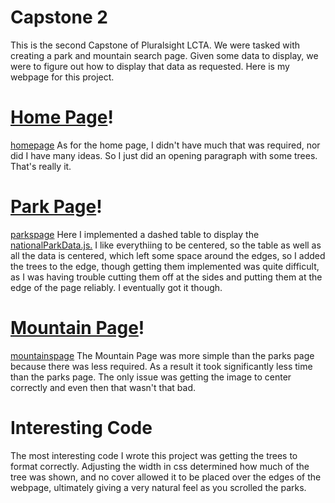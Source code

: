 # Capstone 2

This is the second Capstone of Pluralsight LCTA. We were tasked with creating a park and mountain search page. 
Given some data to display, we were to figure out how to display that data as requested. Here is my webpage for this project.

# [Home Page](html/home.html)!
[homepage](images/homepage.png)
As for the home page, I didn't have much that was required, nor did I have many ideas. 
So I just did an opening paragraph with some trees. That's really it. 

# [Park Page](html/parks.html)!
[parkspage](images/parkspage.png)
Here I implemented a dashed table to display the [nationalParkData.js.](scripts/data/nationalParkData.js)
I like everythiing to be centered, so the table as well as all the data is centered, which left some space around the edges,
so I added the trees to the edge, though getting them implemented was quite difficult, as I was having trouble cutting them off at the
sides and putting them at the edge of the page reliably. I eventually got it though. 

# [Mountain Page](html/moutains.html)!
[mountainspage](images/mountainspage.png)
The Mountain Page was more simple than the parks page because there was less required. As a result it took significantly less time than the parks page. The only issue was getting the image to center correctly and even then that wasn't that bad.

# Interesting Code
The most interesting code I wrote this project was getting the trees to format correctly. Adjusting the width in css determined how much of the tree was shown, and no cover allowed it to be placed over the edges of the webpage, ultimately giving a very natural feel as you scrolled the parks.